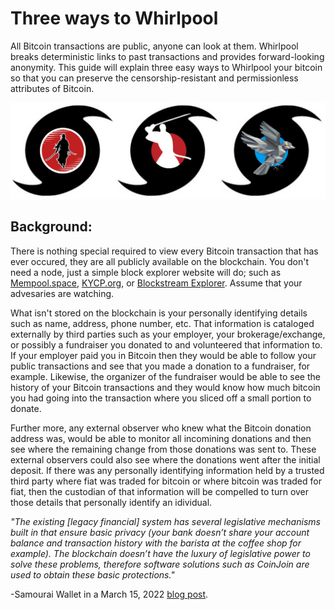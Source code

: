# Three ways to Whirlpool
All Bitcoin transactions are public, anyone can look at them. Whirlpool breaks deterministic links to past transactions and provides forward-looking anonymity. This guide will explain three easy ways to Whirlpool your bitcoin so that you can preserve the censorship-resistant and permissionless attributes of Bitcoin. 

![](assets/Whirlpool3X.jpg)

## Background:
There is nothing special required to view every Bitcoin transaction that has ever occured, they are all publicly available on the blockchain. You don't need a node, just a simple block explorer website will do; such as [Mempool.space](https://mempool.space/), [KYCP.org](https://kycp.org/#/), or [Blockstream Explorer](https://blockstream.info/). Assume that your advesaries are watching.  

What isn't stored on the blockchain is your personally identifying details such as name, address, phone number, etc. That information is cataloged externally by third parties such as your employer, your brokerage/exchange, or possibly a fundraiser you donated to and volunteered that information to. If your employer paid you in Bitcoin then they would be able to follow your public transactions and see that you made a donation to a fundraiser, for example. Likewise, the organizer of the fundraiser would be able to see the history of your Bitcoin transactions and they would know how much bitcoin you had going into the transaction where you sliced off a small portion to donate. 

Further more, any external observer who knew what the Bitcoin donation address was, would be able to monitor all incomining donations and then see where the remaining change from those donations was sent to. These external observers could also see where the donations went after the initial deposit. If there was any personally identifying information held by a trusted third party where fiat was traded for bitcoin or where bitcoin was traded for fiat, then the custodian of that information will be compelled to turn over those details that personally identify an idividual. 

*"The existing [legacy financial] system has several legislative mechanisms built in that ensure basic privacy (your bank doesn’t share your account balance and transaction history with the barista at the coffee shop for example). The blockchain doesn’t have the luxury of legislative power to solve these problems, therefore software solutions such as CoinJoin are used to obtain these basic protections."*

-Samourai Wallet in a March 15, 2022 [blog post](https://medium.com/samourai-wallet/the-national-crime-agency-vs-non-custodial-coinjoin-1ebc4433c9a6).
